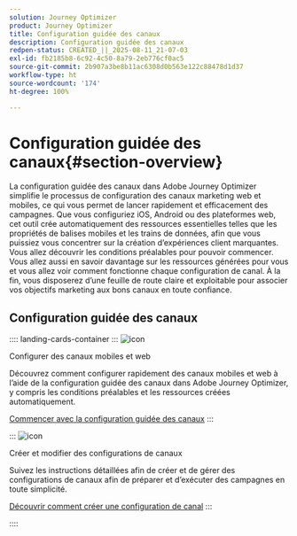 ```yaml
---
solution: Journey Optimizer
product: Journey Optimizer
title: Configuration guidée des canaux
description: Configuration guidée des canaux
redpen-status: CREATED_||_2025-08-11_21-07-03
exl-id: fb2185b8-6c92-4c50-8a79-2eb776cf0ac5
source-git-commit: 2b907a3be8b11ac6308d0b563e122c88478d1d37
workflow-type: ht
source-wordcount: '174'
ht-degree: 100%

---
```


# Configuration guidée des canaux{#section-overview}

La configuration guidée des canaux dans Adobe Journey Optimizer simplifie le processus de configuration des canaux marketing web et mobiles, ce qui vous permet de lancer rapidement et efficacement des campagnes. Que vous configuriez iOS, Android ou des plateformes web, cet outil crée automatiquement des ressources essentielles telles que les propriétés de balises mobiles et les trains de données, afin que vous puissiez vous concentrer sur la création d’expériences client marquantes. Vous allez découvrir les conditions préalables pour pouvoir commencer. Vous allez aussi en savoir davantage sur les ressources générées pour vous et vous allez voir comment fonctionne chaque configuration de canal. À la fin, vous disposerez d’une feuille de route claire et exploitable pour associer vos objectifs marketing aux bons canaux en toute confiance.

## Configuration guidée des canaux

:::: landing-cards-container
:::
![icon](https://cdn.experienceleague.adobe.com/icons/gear.svg?lang=fr)

Configurer des canaux mobiles et web

Découvrez comment configurer rapidement des canaux mobiles et web à l’aide de la configuration guidée des canaux dans Adobe Journey Optimizer, y compris les conditions préalables et les ressources créées automatiquement.

[Commencer avec la configuration guidée des canaux](../using/configuration/set-mobile-config.md)
:::

:::
![icon](https://cdn.experienceleague.adobe.com/icons/list-check.svg?lang=fr)

Créer et modifier des configurations de canaux

Suivez les instructions détaillées afin de créer et de gérer des configurations de canaux afin de préparer et d’exécuter des campagnes en toute simplicité.

[Découvrir comment créer une configuration de canal](../using/configuration/create-channel-set-up.md)
:::

::::
